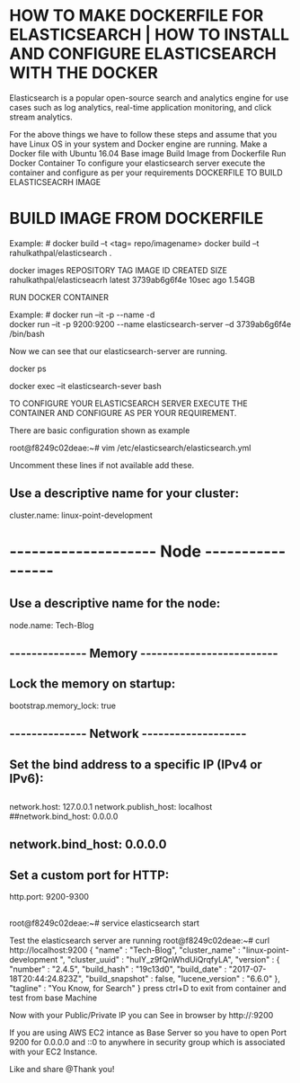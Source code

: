 # HOW TO MAKE DOCKERFILE FOR ELASTICSEARCH | HOW TO INSTALL AND CONFIGURE ELASTICSEARCH WITH THE DOCKER
Elasticsearch is a popular open-source search and analytics engine for use cases such as log analytics, real-time application monitoring, and click stream analytics.

For the above things we have to follow these steps and assume that you have Linux OS in your system and Docker engine are running.
Make a Docker file with Ubuntu 16.04 Base image
Build Image from Dockerfile
Run Docker Container
To configure your elasticsearch server execute the container and configure as per your requirements
DOCKERFILE TO BUILD ELASTICSEACRH IMAGE

# BUILD IMAGE FROM DOCKERFILE

Example: # docker  build  –t  <tag= repo/imagename>
 docker   build –t  rahulkathpal/elasticsearch   .

docker    images
REPOSITORY                 TAG     IMAGE ID       CREATED       SIZE
rahulkathpal/elasticseacrh  latest  3739ab6g6f4e   10sec ago     1.54GB

RUN DOCKER CONTAINER

Example: # docker run –it    -p   --name   -d     
 docker  run  –it  -p 9200:9200 --name elasticsearch-server   –d  3739ab6g6f4e   /bin/bash

Now we can see that our elasticsearch-server are running.

docker ps 

docker     exec  –it   elasticsearch-sever     bash

TO CONFIGURE YOUR ELASTICSEARCH SERVER EXECUTE THE CONTAINER AND CONFIGURE AS PER YOUR REQUIREMENT.

There are basic configuration shown as example


root@f8249c02deae:~# vim /etc/elasticsearch/elasticsearch.yml

Uncomment these lines if not available add these.


## Use a descriptive name for your cluster:
 cluster.name: linux-point-development
# -------------------- Node -----------------
## Use a descriptive name for the node:
 node.name: Tech-Blog
## -------------- Memory -------------------------
## Lock the memory on startup:
 bootstrap.memory_lock: true
## -------------- Network -------------------
## Set the bind address to a specific IP (IPv4 or IPv6):
##
 network.host: 127.0.0.1
 network.publish_host: localhost
 ##network.bind_host: 0.0.0.0
## network.bind_host: 0.0.0.0
## Set a custom port for HTTP:
 http.port: 9200-9300
##

root@f8249c02deae:~# service elasticsearch start


Test the elasticsearch server are running
root@f8249c02deae:~#  curl http://localhost:9200
{
  "name" : "Tech-Blog",
 "cluster_name" : "linux-point- development ",
  "cluster_uuid" : "huIY_z9fQnWhdUiQrqfyLA",
   "version" : {
     "number" : "2.4.5",
     "build_hash" : "19c13d0",
     "build_date" : "2017-07-18T20:44:24.823Z",
     "build_snapshot" : false,
     "lucene_version" : "6.6.0"
 },
  "tagline" : "You Know, for Search"
}
press ctrl+D to exit from container and test from base Machine

Now with your Public/Private IP you can See in browser by http://<ip>:9200

If you are using AWS EC2 intance as Base Server so you have to open Port 9200 for 0.0.0.0 and ::0 to anywhere in security group which is associated with your EC2 Instance.

Like and share @Thank you!

